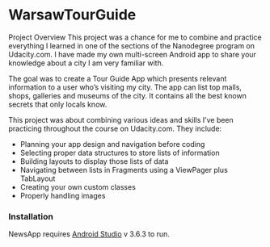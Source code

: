 # WarsawTourGuide


Project Overview
This project was a chance for me to combine and practice everything I learned in one of the sections of the Nanodegree program on Udacity.com. I have made my own multi-screen Android app to share your knowledge about a city I am very familiar with.

The goal was to create a Tour Guide App which presents relevant information to a user who’s visiting my city. The app can list top malls, shops, galleries and museums of the city. It contains all the best known secrets that only locals know. 

This project was about combining various ideas and skills I’ve been practicing throughout the course on Udacity.com. They include:

  - Planning your app design and navigation before coding
  - Selecting proper data structures to store lists of information
  - Building layouts to display those lists of data
  - Navigating between lists in Fragments using a ViewPager plus TabLayout
  - Creating your own custom classes
  - Properly handling images 


### Installation

NewsApp requires [Android Studio](https://developer.android.com/studio) v 3.6.3 to run.
